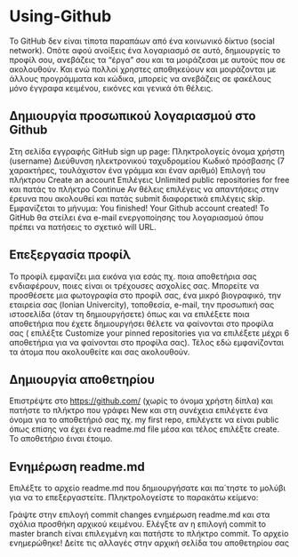 # Using-Github

Το GitHub δεν είναι τίποτα παραπάων από ένα κοινωνικό δίκτυο (social network). Οπότε αφού ανοίξεις ένα λογαριασμό σε αυτό, δημιουργείς το προφίλ σου, ανεβάζεις τα “έργα” σου και τα μοιράζεσαι με αυτούς που σε ακολουθούν. Και ενώ πολλοί χρηστες αποθηκεύουν και μοιράζονται με άλλους προγράμματα και κώδικα, μπορείς να ανεβάζεις σε φακέλους μόνο έγγραφα κειμένου, εικόνες και γενικά ότι θέλεις. 

## Δημιουργία προσωπικού λογαριασμού στο Github

Στη σελίδα εγγραφής GitHub sign up page:
Πληκτρολογείς όνομα χρήστη (username)
Διεύθυνση ηλεκτρονικού ταχυδρομείου
Κωδικό πρόσβασης (7 χαρακτήρες, τουλάχιστον ένα γράμμα και έναν αριθμό)
Επιλογή του πλήκτρου Create an account
Επιλέγεις Unlimited public repositories for free και πατάς το πλήκτρο Continue
Αν θέλεις επιλέγεις να απαντήσεις στην έρευνα που ακολουθεί και πατάς submit διαφορετικά επιλέγεις skip.
Εμφανίζεται το μήνυμα: You finished! Your Github account created!
Το GitHub θα στείλει ένα e-mail ενεργοποίησης του λογαριασμού όπου πρέπει να πατήσεις το σχετικό will URL.

## Επεξεργασία προφίλ

Το προφίλ εμφανίζει μια εικόνα για εσάς πχ. ποια αποθετήρια σας ενδιαφέρουν, ποιες είναι οι τρέχουσες ασχολίες σας.
Μπορείτε να προσθέσετε μια φωτογραφία στο προφίλ σας, ένα μικρό βιογραφικό, την εταιρεία σας (Ionian Univercity), τοποθεσία, e-mail, την προσωπική σας ιστοσελίδα (όταν τη δημιουργήσετε) όπως και να επιλέξετε ποια αποθετήρια που έχετε δημιουργήσει θέλετε να φαίνονται στο προφίλα σας ( επιλέξτε Customize your pinned repositories για να επιλέξετε μέχρι 6 αποθετήρια για να φαίνονται στο προφίλα σας). Τέλος εδώ εμφανίζονται τα άτομα που ακολουθείτε και σας ακολουθούν.

## Δημιουργία αποθετηρίου
Επιστρέψτε στο https://github.com/ (χωρίς το όνομα χρήστη δίπλα) και πατήστε το πλήκτρο που γράφει New και στη συνέχεια επιλέγετε ένα όνομα για το αποθετήριό σας πχ. my first repo, επιλέγετε να είναι public όπως επίσης να έχει ένα readme.md file μέσα και τέλος επιλέξτε create. Το αποθετήριο έιναι έτοιμο.

## Ενημέρωση readme.md
Επιλέξτε το αρχείο readme.md που δημιουργήσατε και πα΄τηστε το μολύβι για να το επεξεργαστείτε.
Πληκτρολογείστε το παρακάτω κείμενο:


Γράψτε στην επιλογή commit changes ενημέρωση readme.md και στα σχόλια προσθήκη αρχικού κειμένου. Ελέγξτε αν η επιλογή commit to master branch είναι επιλεγμένη και πατήστε το πλήκτρο commit. Το αρχείο ενημερώθηκε! Δείτε τις αλλαγές στην αρχική σελίδα του αποθετηρίου σας
